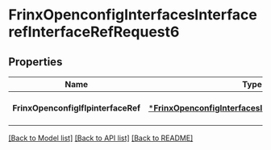 # FrinxOpenconfigInterfacesInterfacerefInterfaceRefRequest6

## Properties
Name | Type | Description | Notes
------------ | ------------- | ------------- | -------------
**FrinxOpenconfigIfIpinterfaceRef** | [***FrinxOpenconfigInterfacesInterfacerefInterfaceRef**](frinx.openconfig.interfaces.interfaceref.InterfaceRef.md) |  | [optional] [default to null]

[[Back to Model list]](../README.md#documentation-for-models) [[Back to API list]](../README.md#documentation-for-api-endpoints) [[Back to README]](../README.md)


